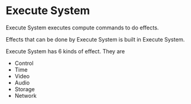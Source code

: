 # **Execute System**



Execute System executes compute commands to do effects.


Effects that can be done by Execute System is built in Execute System.



Execute System has 6 kinds of effect. They are
- Control
- Time
- Video
- Audio
- Storage
- Network